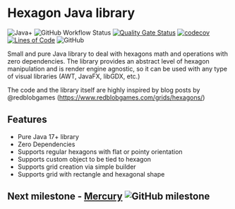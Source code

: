 # Hexagon Java library
![Java+](https://img.shields.io/badge/Java-17%2B-green)
![GitHub Workflow Status](https://img.shields.io/github/workflow/status/DigitalSmile/hexagon/Java%20CI%20with%20Gradle)
[![Quality Gate Status](https://sonarcloud.io/api/project_badges/measure?project=DigitalSmile_hexagon&metric=alert_status)](https://sonarcloud.io/summary/new_code?id=DigitalSmile_hexagon)
[![codecov](https://codecov.io/gh/DigitalSmile/hexagon/branch/main/graph/badge.svg?token=YH8VTC3F99)](https://codecov.io/gh/DigitalSmile/hexagon)
[![Lines of Code](https://sonarcloud.io/api/project_badges/measure?project=DigitalSmile_hexagon&metric=ncloc)](https://sonarcloud.io/summary/new_code?id=DigitalSmile_hexagon)
![GitHub](https://img.shields.io/github/license/DigitalSmile/hexagon)

Small and pure Java library to deal with hexagons math and operations with zero dependencies. The library provides an abstract level of hexagon manipulation and is render engine agnostic, so it can be used with any type of visual libraries (AWT, JavaFX, libGDX, etc.)

The code and the library itself are highly inspired by blog posts by @redblobgames (https://www.redblobgames.com/grids/hexagons/)

## Features
- Pure Java 17+ library
- Zero Dependencies
- Supports regular hexagons with flat or pointy orientation 
- Supports custom object to be tied to hexagon
- Supports grid creation via simple builder
- Supports grid with rectangle and hexagonal shape 

## Next milestone - [Mercury](https://github.com/DigitalSmile/hexagon/milestone/1) ![GitHub milestone](https://img.shields.io/github/milestones/progress-percent/DigitalSmile/hexagon/1)